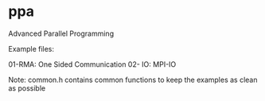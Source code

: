 # ppa
Advanced Parallel Programming

Example files:

01-RMA:   One Sided Communication
02- IO:   MPI-IO

Note: common.h contains common functions to keep the examples as clean as possible
